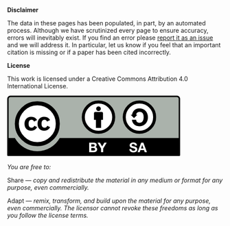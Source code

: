 **Disclaimer**

The data in these pages has been populated, in part, by an automated process. Although we have scrutinized every page to ensure accuracy, errors will inevitably exist. If you find an error please [report it as an issue](https://github.com/morinlab/LLMPP/issues/new) and we will address it. In particular, let us know if you feel that an important citation is missing or if a paper has been cited incorrectly.

**License**

This work is licensed under a Creative Commons Attribution 4.0 International License. 

![CC BY-SA logo](images/by-sa.png)

*You are free to:*

Share — *copy and redistribute the material in any medium or format for any purpose, even commercially.*

Adapt — *remix, transform, and build upon the material for any purpose, even commercially.
The licensor cannot revoke these freedoms as long as you follow the license terms.*